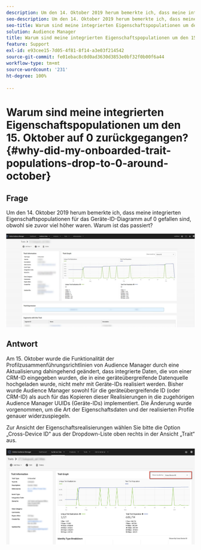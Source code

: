 ```yaml
---
description: Um den 14. Oktober 2019 herum bemerkte ich, dass meine integrierten Eigenschaftspopulationen für das Geräte-ID-Diagramm auf 0 gefallen sind, obwohl sie zuvor viel höher waren.
seo-description: Um den 14. Oktober 2019 herum bemerkte ich, dass meine integrierten Eigenschaftspopulationen für das Geräte-ID-Diagramm auf 0 gefallen sind, obwohl sie zuvor viel höher waren.
seo-title: Warum sind meine integrierten Eigenschaftspopulationen um den 15. Oktober auf 0 zurückgegangen?
solution: Audience Manager
title: Warum sind meine integrierten Eigenschaftspopulationen um den 15. Oktober auf 0 zurückgegangen?
feature: Support
exl-id: e93cee15-7d05-4f81-8f14-a3e03f214542
source-git-commit: fe01ebac8c0d0ad3630d3853e0bf32f0b00f6a44
workflow-type: tm+mt
source-wordcount: '231'
ht-degree: 100%

---
```


# Warum sind meine integrierten Eigenschaftspopulationen um den 15. Oktober auf 0 zurückgegangen? {#why-did-my-onboarded-trait-populations-drop-to-0-around-october}

## Frage

Um den 14. Oktober 2019 herum bemerkte ich, dass meine integrierten Eigenschaftspopulationen für das Geräte-ID-Diagramm auf 0 gefallen sind, obwohl sie zuvor viel höher waren. Warum ist das passiert?

![Bild des Abfalls der Geräte-ID](assets/device_id_populationdrop.png)

## Antwort

Am 15. Oktober wurde die Funktionalität der Profilzusammenführungsrichtlinien von Audience Manager durch eine Aktualisierung dahingehend geändert, dass integrierte Daten, die von einer CRM-ID eingegeben wurden, die in eine geräteübergreifende Datenquelle hochgeladen wurde, nicht mehr mit Geräte-IDs realisiert werden.  Bisher wurde Audience Manager sowohl für die geräteübergreifende ID (oder CRM-ID) als auch für das Kopieren dieser Realisierungen in die zugehörigen Audience Manager UUIDs (Geräte-IDs) implementiert.  Die Änderung wurde vorgenommen, um die Art der Eigenschaftsdaten und der realisierten Profile genauer widerzuspiegeln.

Zur Ansicht der Eigenschaftsrealisierungen wählen Sie bitte die Option „Cross-Device ID“ aus der Dropdown-Liste oben rechts in der Ansicht „Trait“ aus.

![Anzeigen von Realisierungen nach geräteübergreifender ID](assets/deviceid-crossdevice.png)

